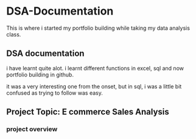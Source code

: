 # DSA-Documentation
This is where i started my portfolio building while taking my data analysis class.
## DSA documentation
i have learnt quite alot. i learnt different functions in excel, sql and now portfolio building in github. 

it was a very interesting one from the onset, but in sql, i was a little bit confused as trying to follow was easy.

## Project Topic: E commerce Sales Analysis

### project overview
